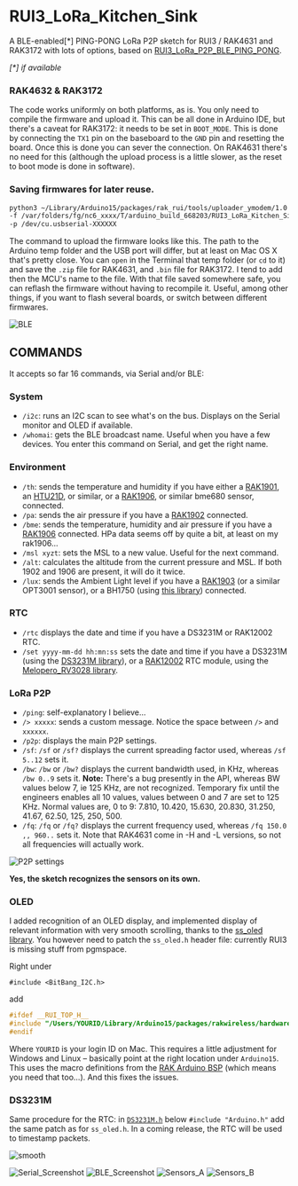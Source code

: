 # RUI3_LoRa_Kitchen_Sink

A BLE-enabled[*] PING-PONG LoRa P2P sketch for RUI3 / RAK4631 and RAK3172 with lots of options, based on [RUI3_LoRa_P2P_BLE_PING_PONG](https://github.com/Kongduino/RUI3_LoRa_P2P_BLE_PING_PONG).

_[*] if available_

### RAK4632 & RAK3172

The code works uniformly on both platforms, as is. You only need to compile the firmware and upload it. This can be all done in Arduino IDE, but there's a caveat for RAK3172: it needs to be set in `BOOT_MODE`. This is done by connecting the `TX1` pin on the baseboard to the `GND` pin and resetting the board. Once this is done you can sever the connection. On RAK4631 there's no need for this (although the upload process is a little slower, as the reset to boot mode is done in software).

### Saving firmwares for later reuse.

```bash
python3 ~/Library/Arduino15/packages/rak_rui/tools/uploader_ymodem/1.0.0/uploader_ymodem.py \
-f /var/folders/fg/nc6_xxxx/T/arduino_build_668203/RUI3_LoRa_Kitchen_Sink.ino.bin \
-p /dev/cu.usbserial-XXXXXX 
```

The command to upload the firmware looks like this. The path to the Arduino temp folder and the USB port will differ, but at least on Mac OS X that's pretty close. You can `open` in the Terminal that temp folder (or `cd` to it) and save the `.zip` file for RAK4631, and `.bin` file for RAK3172. I tend to add then the MCU's name to the file. With that file saved somewhere safe, you can reflash the firmware without having to recompile it. Useful, among other things, if you want to flash several boards, or switch between different firmwares.

![BLE](assets/BLE.png)

## COMMANDS
It accepts so far 16 commands, via Serial and/or BLE:

### System
* `/i2c`: runs an I2C scan to see what's on the bus. Displays on the Serial monitor and OLED if available.
* `/whomai`: gets the BLE broadcast name. Useful when you have a few devices. You enter this command on Serial, and get the right name.

### Environment
* `/th`: sends the temperature and humidity if you have either a [RAK1901](https://store.rakwireless.com/products/rak1901-shtc3-temperature-humidity-sensor), an [HTU21D](https://www.mikroe.com/htu21d-click), or similar, or a [RAK1906](https://store.rakwireless.com/products/rak1906-bme680-environment-sensor), or similar bme680 sensor, connected.
* `/pa`: sends the air pressure if you have a [RAK1902](https://store.rakwireless.com/products/rak1902-kps22hb-barometric-pressure-sensor) connected.
* `/bme`: sends the temperature, humidity and air pressure if you have a [RAK1906](https://store.rakwireless.com/products/rak1906-bme680-environment-sensor) connected. HPa data seems off by quite a bit, at least on my rak1906...
* `/msl xyzt`: sets the MSL to a new value. Useful for the next command.
* `/alt`: calculates the altitude from the current pressure and MSL. If both 1902 and 1906 are present, it will do it twice.
* `/lux`: sends the Ambient Light level if you have a [RAK1903](https://store.rakwireless.com/products/rak1903-opt3001dnpr-ambient-light-sensor) (or a similar OPT3001 sensor), or a BH1750 (using [this library](https://github.com/claws/BH1750)) connected.

### RTC
* `/rtc` displays the date and time if you have a DS3231M or RAK12002 RTC.
* `/set yyyy-mm-dd hh:mn:ss` sets the date and time if you have a DS3231M (using the [DS3231M library](https://github.com/Zanduino/DS3231M)), or a [RAK12002](https://store.rakwireless.com/products/rtc-module-rak12002) RTC module, using the [Melopero_RV3028 library](https://github.com/melopero/Melopero_RV-3028_Arduino_Library).

### LoRa P2P
* `/ping`: self-explanatory I believe...
* `/> xxxxx`: sends a custom message. Notice the space between `/>` and `xxxxxx`.
* `/p2p`: displays the main P2P settings.
* `/sf`: `/sf` or `/sf?` displays the current spreading factor used, whereas `/sf 5..12` sets it.
* `/bw`: `/bw` or `/bw?` displays the current bandwidth used, in KHz, whereas `/bw 0..9` sets it.
**Note:** There's a bug presently in the API, whereas BW values below 7, ie 125 KHz, are not recognized. Temporary fix until the engineers enables all 10 values, values between 0 and 7 are set to 125 KHz. Normal values are, 0 to 9: 7.810, 10.420, 15.630, 20.830, 31.250, 41.67, 62.50, 125, 250, 500.
* `/fq`: `/fq` or `/fq?` displays the current frequency used, whereas `/fq 150.0 ,, 960..` sets it. Note that RAK4631 come in -H and -L versions, so not all frequencies will actually work.

![P2P settings](assets/P2Psettings.png)


**Yes, the sketch recognizes the sensors on its own.**

### OLED

I added recognition of an OLED display, and implemented display of relevant information with very smooth scrolling, thanks to the [ss_oled library](https://github.com/bitbank2/ss_oled). You however need to patch the `ss_oled.h` header file: currently RUI3 is missing stuff from pgmspace.

Right under

`#include <BitBang_I2C.h>`

add

```c
#ifdef __RUI_TOP_H__
#include "/Users/YOURID/Library/Arduino15/packages/rakwireless/hardware/nrf52/1.0.1/cores/nRF5/avr/pgmspace.h"
#endif
```

Where `YOURID` is your login ID on Mac. This requires a little adjustment for Windows and Linux – basically point at the right location under `Arduino15`. This uses the macro definitions from the [RAK Arduino BSP](https://github.com/RAKWireless/RAK-nRF52-Arduino) (which means you need that too...). And this fixes the issues.

### DS3231M

Same procedure for the RTC: in [`DS3231M.h`](https://github.com/Zanduino/DS3231M) below `#include "Arduino.h"` add the same patch as for `ss_oled.h`. In a coming release, the RTC will be used to timestamp packets.

![smooth](assets/oledpingpong.gif)

![Serial_Screenshot](assets/Serial_Screenshot.png)
![BLE_Screenshot](assets/BLE_Screenshot.jpg)
![Sensors_A](assets/SensorsA.png)
![Sensors_B](assets/SensorsB.png)
